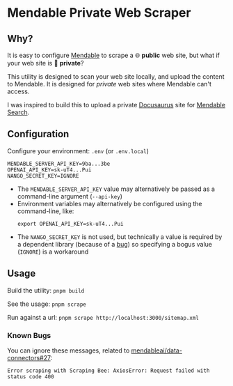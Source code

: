 # Mendable Private Web Scraper

## Why?

It is easy to configure [Mendable](https://mendable.ai) to scrape a :globe_with_meridians: **public** web site, but what if your web site is :closed_lock_with_key: **private**?

This utility is designed to scan your web site locally, and upload the content to Mendable.
It is designed for _private_ web sites where Mendable can't access.

I was inspired to build this to upload a private [Docusaurus](https://docusaurus.io) site for [Mendable Search](https://docs.mendable.ai/integrations/docusaurus).

## Configuration

Configure your environment:  `.env` (or `.env.local`)
```
MENDABLE_SERVER_API_KEY=9ba...3be
OPENAI_API_KEY=sk-uT4...Pui
NANGO_SECRET_KEY=IGNORE
```
* The `MENDABLE_SERVER_API_KEY` value may alternatively be passed as a command-line argument (`--api-key`)
* Environment variables may alternatively be configured using the command-line, like:
  ```
  export OPENAI_API_KEY=sk-uT4...Pui
  ```
* The `NANGO_SECRET_KEY` is not used, but technically a value is required by a dependent library (because of a [bug](https://github.com/mendableai/data-connectors/issues/24)) so specifying a bogus value (`IGNORE`) is a workaround

## Usage

Build the utility:  `pnpm build`

See the usage:  `pnpm scrape`

Run against a url:  `pnpm scrape http://localhost:3000/sitemap.xml`

### Known Bugs

You can ignore these messages, related to [mendableai/data-connectors#27](https://github.com/mendableai/data-connectors/issues/27):
```
Error scraping with Scraping Bee: AxiosError: Request failed with status code 400
```
